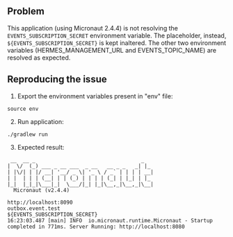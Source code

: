 ## Problem

This application (using Micronaut 2.4.4) is not resolving the `EVENTS_SUBSCRIPTION_SECRET` environment variable. The placeholder, instead, `${EVENTS_SUBSCRIPTION_SECRET}` is kept inaltered.
The other two environment variables (HERMES_MANAGEMENT_URL and EVENTS_TOPIC_NAME) are resolved as expected.

## Reproducing the issue

1. Export the environment variables present in "env" file:
```
source env
```

2. Run application:
```
./gradlew run
```
3. Expected result:
```
 __  __ _                                  _   
|  \/  (_) ___ _ __ ___  _ __   __ _ _   _| |_ 
| |\/| | |/ __| '__/ _ \| '_ \ / _` | | | | __|
| |  | | | (__| | | (_) | | | | (_| | |_| | |_ 
|_|  |_|_|\___|_|  \___/|_| |_|\__,_|\__,_|\__|
  Micronaut (v2.4.4)

http://localhost:8090
outbox.event.test
${EVENTS_SUBSCRIPTION_SECRET}
16:23:03.487 [main] INFO  io.micronaut.runtime.Micronaut - Startup completed in 771ms. Server Running: http://localhost:8080
```